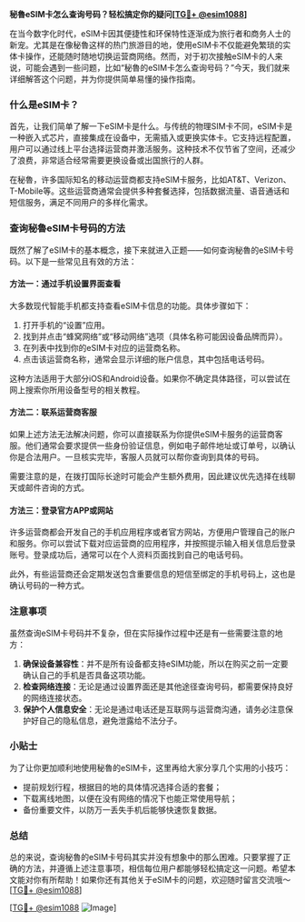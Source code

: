 **秘魯eSIM卡怎么查询号码？轻松搞定你的疑问[[TG💪+ @esim1088](https://t.me/s/esim1088)]**

在当今数字化时代，eSIM卡因其便捷性和环保特性逐渐成为旅行者和商务人士的新宠。尤其是在像秘魯这样的热门旅游目的地，使用eSIM卡不仅能避免繁琐的实体卡操作，还能随时随地切换运营商网络。然而，对于初次接触eSIM卡的人来说，可能会遇到一些问题，比如“秘魯的eSIM卡怎么查询号码？”今天，我们就来详细解答这个问题，并为你提供简单易懂的操作指南。

### 什么是eSIM卡？

首先，让我们简单了解一下eSIM卡是什么。与传统的物理SIM卡不同，eSIM卡是一种嵌入式芯片，直接集成在设备中，无需插入或更换实体卡。它支持远程配置，用户可以通过线上平台选择运营商并激活服务。这种技术不仅节省了空间，还减少了浪费，非常适合经常需要更换设备或出国旅行的人群。

在秘魯，许多国际知名的移动运营商都支持eSIM卡服务，比如AT&T、Verizon、T-Mobile等。这些运营商通常会提供多种套餐选择，包括数据流量、语音通话和短信服务，满足不同用户的多样化需求。

### 查询秘魯eSIM卡号码的方法

既然了解了eSIM卡的基本概念，接下来就进入正题——如何查询秘魯的eSIM卡号码。以下是一些常见且有效的方法：

#### 方法一：通过手机设置界面查看

大多数现代智能手机都支持查看eSIM卡信息的功能。具体步骤如下：

1. 打开手机的“设置”应用。
2. 找到并点击“蜂窝网络”或“移动网络”选项（具体名称可能因设备品牌而异）。
3. 在列表中找到你的eSIM卡对应的运营商名称。
4. 点击该运营商名称，通常会显示详细的账户信息，其中包括电话号码。

这种方法适用于大部分iOS和Android设备。如果你不确定具体路径，可以尝试在网上搜索你所用设备型号的相关教程。

#### 方法二：联系运营商客服

如果上述方法无法解决问题，你可以直接联系为你提供eSIM卡服务的运营商客服。他们通常会要求提供一些身份验证信息，例如电子邮件地址或订单号，以确认你是合法用户。一旦核实完毕，客服人员就可以帮你查询到具体的号码。

需要注意的是，在拨打国际长途时可能会产生额外费用，因此建议优先选择在线聊天或邮件咨询的方式。

#### 方法三：登录官方APP或网站

许多运营商都会开发自己的手机应用程序或者官方网站，方便用户管理自己的账户和服务。你可以尝试下载对应运营商的应用程序，并按照提示输入相关信息后登录账号。登录成功后，通常可以在个人资料页面找到自己的电话号码。

此外，有些运营商还会定期发送包含重要信息的短信至绑定的手机号码上，这也是确认号码的一种方式。

### 注意事项

虽然查询eSIM卡号码并不复杂，但在实际操作过程中还是有一些需要注意的地方：

1. **确保设备兼容性**：并不是所有设备都支持eSIM功能，所以在购买之前一定要确认自己的手机是否具备这项功能。
2. **检查网络连接**：无论是通过设置界面还是其他途径查询号码，都需要保持良好的网络连接状态。
3. **保护个人信息安全**：无论是通过电话还是互联网与运营商沟通，请务必注意保护好自己的隐私信息，避免泄露给不法分子。

### 小贴士

为了让你更加顺利地使用秘魯的eSIM卡，这里再给大家分享几个实用的小技巧：

- 提前规划行程，根据目的地的具体情况选择合适的套餐；
- 下载离线地图，以便在没有网络的情况下也能正常使用导航；
- 备份重要文件，以防万一丢失手机后能够快速恢复数据。

### 总结

总的来说，查询秘魯的eSIM卡号码其实并没有想象中的那么困难。只要掌握了正确的方法，并遵循上述注意事项，相信每位用户都能够轻松搞定这一问题。希望本文能对你有所帮助！如果你还有其他关于eSIM卡的问题，欢迎随时留言交流哦～ [[TG💪+ @esim1088](https://t.me/s/esim1088)]

[[TG💪+ @esim1088](https://t.me/s/esim1088) ![Image](https://i.postimg.cc/4NQfJmqS/Snipaste-2025-05-13-00-14-12.png)]
